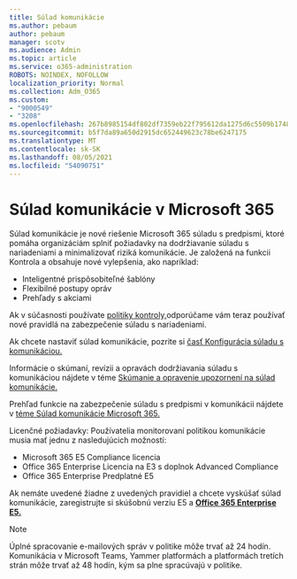 ```yaml
---
title: Súlad komunikácie
ms.author: pebaum
author: pebaum
manager: scotv
ms.audience: Admin
ms.topic: article
ms.service: o365-administration
ROBOTS: NOINDEX, NOFOLLOW
localization_priority: Normal
ms.collection: Adm_O365
ms.custom:
- "9000549"
- "3208"
ms.openlocfilehash: 267b8985154df802df7359eb22f795612da1275d6c5509b1748828f3c42051b7
ms.sourcegitcommit: b5f7da89a650d2915dc652449623c78be6247175
ms.translationtype: MT
ms.contentlocale: sk-SK
ms.lasthandoff: 08/05/2021
ms.locfileid: "54090751"
---
```

# <a name="communication-compliance-in-microsoft-365"></a>Súlad komunikácie v Microsoft 365

Súlad komunikácie je nové riešenie Microsoft 365 súladu s predpismi, ktoré pomáha organizáciám splniť požiadavky na dodržiavanie súladu s nariadeniami a minimalizovať riziká komunikácie. Je založená na funkcii Kontrola a obsahuje nové vylepšenia, ako napríklad:

- Inteligentné prispôsobiteľné šablóny
- Flexibilné postupy opráv
- Prehľady s akciami

Ak v súčasnosti používate [politiky kontroly,](https://docs.microsoft.com/microsoft-365/compliance/supervision-policies)odporúčame vám teraz používať nové pravidlá na zabezpečenie súladu s nariadeniami.

Ak chcete nastaviť súlad komunikácie, pozrite si [časť Konfigurácia súladu s komunikáciou.](https://docs.microsoft.com/microsoft-365/compliance/communication-compliance-configure)

Informácie o skúmaní, revízii a opravách dodržiavania súladu s komunikáciou nájdete v téme [Skúmanie a opravenie upozornení na súlad komunikácie.](https://docs.microsoft.com/microsoft-365/compliance/communication-compliance-investigate-remediate)

Prehľad funkcie na zabezpečenie súladu s predpismi v komunikácii nájdete v [téme Súlad komunikácie Microsoft 365.](https://docs.microsoft.com/microsoft-365/compliance/communication-compliance)

Licenčné požiadavky: Používatelia monitorovaní politikou komunikácie musia mať jednu z nasledujúcich možností:

- Microsoft 365 E5 Compliance licencia
- Office 365 Enterprise Licencia na E3 s doplnok Advanced Compliance
- Office 365 Enterprise Predplatné E5

Ak nemáte uvedené žiadne z uvedených pravidiel a chcete vyskúšať súlad komunikácie, zaregistrujte si skúšobnú verziu E5 a **[Office 365 Enterprise E5.](https://go.microsoft.com/fwlink/p/?LinkID=698279)**

> [!NOTE]
> Úplné spracovanie e-mailových správ v politike môže trvať až 24 hodín. Komunikácia v Microsoft Teams, Yammer platformách a platformách tretích strán môže trvať až 48 hodín, kým sa plne spracúvajú v politike.
